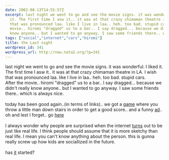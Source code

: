 ```yaml
---
date: 2002-08-13T14:55:57Z
excerpt: last night we went to go and see the movie signs. it was wonderful. I liked
  it. The first time I asw it.. it was at that crazy chimaman theatre in LA. I wish
  that was pronounced laa. like I live in laa.. heh. too bad. stupid cars. After the
  movie.. hiromi "dragged" us to a bar.. I say dragged... because we didn't really
  know anyone.. but I wanted to go anyway. I saw some friends there.. whi...
tags: ["social","internet","cars","hiromi"]
title: the Last night
wordpress_id: 341
wordpress_url: http://new.nata2.org/?p=341
---
```


last night we went to go and see the movie signs. it was wonderful. I liked it. The first time I asw it.. it was at that crazy chimaman theatre in LA. I wish that was pronounced laa. like I live in laa.. heh. too bad. stupid cars. <br/>After the movie.. hiromi "dragged" us to a bar.. I say dragged... because we didn't really know anyone.. but I wanted to go anyway. I saw some friends there.. which is always nice.<br/><br/>today has been good again..(in terms of links).. we got a <a href="http://taat.planet-d.net/taat/porrasturvat/">game</a> where you throw a little man down stairs in order to get a good score.. and a funny <a href="http://www.nottingham.ac.uk/~ulzkls/Advertisement.htm">ad</a>.. oh and lest I forget.. go <a href="http://homepage.mac.com/davezilla/">here</a><br/><br/>I always wonder why people are surprised when the internet <a href="http://www.syracuse.com/news/poststandard/index.ssf?/base/news-3/1029230304179082.xml">turns</a> out to be just like real life. I think people should assume that it is more sketchy than real life. I mean you can't know anything about the person. this is gunna really screw up how kids are sociallized in the future. <br/><br/>has <a href="http://www.worldtribune.com/worldtribune/breaking_1.html">it</a> started?
